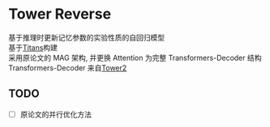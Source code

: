 # Tower Reverse
基于推理时更新记忆参数的实验性质的自回归模型<br>
基于[Titans](https://arxiv.org/pdf/2501.00663v1)构建<br>
采用原论文的 MAG 架构, 并更换 Attention 为完整 Transformers-Decoder 结构<br>
Transformers-Decoder 来自[Tower2](https://github.com/midway2333/Tower2)<br>

## TODO
- [ ] 原论文的并行优化方法
